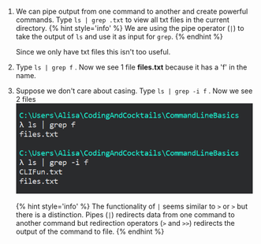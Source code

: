1. We can pipe output from one command to another and create powerful commands. Type `ls | grep .txt` <i class="fa fa-share fa-rotate-180"></i> to view all txt files in the current directory.
   {% hint style='info' %}
We are using the pipe operator (`|`) to take the output of `ls` and use it as input for `grep`.
   {% endhint %}

   Since we only have txt files this isn't too useful.

1. Type `ls | grep f` <i class="fa fa-share fa-rotate-180"></i>. Now we see 1 file __files.txt__ because it has a 'f' in the name.

1. Suppose we don't care about casing. Type `ls | grep -i f` <i class="fa fa-share fa-rotate-180"></i>. Now we see 2 files
   ![](./images/pipe.png)

   {% hint style='info' %}
The functionality of `|` seems similar to `>` or `>` but there is a distinction. Pipes (`|`) redirects data from one command to another command but redirection operators (`>` and `>>`) redirects the output of the command to file.
   {% endhint %}